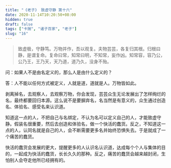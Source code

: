 ```yaml
---
title: "《老子》 致虚守静 第十六"
date: 2020-11-14T10:20:50+08:00
hidden: true
draft: false
tags: ["卡揣", "诸子百家", "老子"]
slug: "16"
---
```


> 致虚极，守静笃。万物并作，吾以观复。夫物芸芸，各复归其根。归根曰静，是谓复命。复命曰常，知常曰明，不知常，妄作凶。知常容，容乃公，公乃王，王乃天，天乃道，道乃久，没身不殆。

问：如果人不是由名定义的，那么人是由什么定义的？

答：人不能以任何方式被定义，人就是道，道就是人。万物皆如此。

剥离掉名，去观察人，去观察万物，你会发现，芸芸众生无论发展出了怎样绚烂的名，最终都要回归本源。这么说不是要摒弃名，名当然是有意义的，众生通过创造名、体验名、感受名来认识道。

知道这一点的人，不把自己与名绑定，不认为名可以定义自己的人，才能致虚守静。假装名很重要，然后去创造和体验名，做一个快活的蠢货。反之，不知道这一点的人，认同名就是自己的人，会不断需要更多名并始终恐惧失去。于是就成了一个痛苦的蠢货。

快活的蠢货会发展的更大，提醒更多的人认识名认识道，达成每个个人与集体的目的，一起成为快活的蠢货，长长久久的那种。反之，痛苦的蠢货会越来越封闭，生怕别人会夺走他所已经拥有的。
